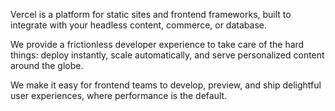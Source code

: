 Vercel is a platform for static sites and frontend frameworks, built to integrate with your headless content, commerce, or database.

We provide a frictionless developer experience to take care of the hard things: deploy instantly, scale automatically, and serve personalized content around the globe.

We make it easy for frontend teams to develop, preview, and ship delightful user experiences, where performance is the default.

